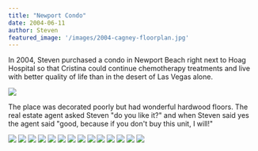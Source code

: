 ```yaml
---
title: "Newport Condo"
date: 2004-06-11
author: Steven
featured_image: '/images/2004-cagney-floorplan.jpg'
---
```


In 2004, Steven purchased a condo in Newport Beach right next to Hoag Hospital so that Cristina could continue chemotherapy treatments and live with better quality of life than in the desert of Las Vegas alone.

![](/images/2004-cagney-floorplan.jpg)

The place was decorated poorly but had wonderful hardwood floors. The real estate agent asked Steven "do you like it?" and when Steven said yes the agent said "good, because if you don't buy this unit, I will!"

<div class="gallery" data-columns="1">
	<img src="/images/2004-cagney-entry.jpg">
	<img src="/images/2004-cagney-foyer.jpg">
	<img src="/images/2004-cagney-kitchen1.jpg">
	<img src="/images/2004-cagney-kitchen2.jpg">
	<img src="/images/2004-cagney-living1.jpg">
	<img src="/images/2004-cagney-living2.jpg">
	<img src="/images/2004-cagney-master1.jpg">
	<img src="/images/2004-cagney-master2.jpg">
	<img src="/images/2004-cagney-bath1.jpg">
	<img src="/images/2004-cagney-bath2.jpg">
	<img src="/images/2004-cagney-guest1.jpg">
	<img src="/images/2004-cagney-guest2.jpg">
	<img src="/images/2004-cagney-bath3.jpg">
	<img src="/images/2004-cagney-laundry.jpg">
</div>
